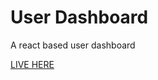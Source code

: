 # User Dashboard
A react based user dashboard


[LIVE HERE](https://sanjaybst.github.io/Dashboard-Assignment/)
